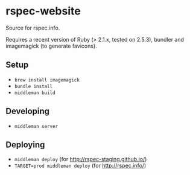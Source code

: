 rspec-website
=============

Source for rspec.info.

Requires a recent version of Ruby (> 2.1.x, tested on 2.5.3), bundler and imagemagick (to generate favicons).

## Setup

* `brew install imagemagick`
* `bundle install`
* `middleman build`

## Developing

* `middleman server`

## Deploying

* `middleman deploy` (for http://rspec-staging.github.io/)
* `TARGET=prod middleman deploy` (for http://rspec.info/)
